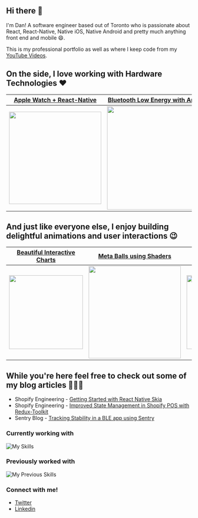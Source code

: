 ## Hi there 👋 

I'm Dan! A software engineer based out of Toronto who is passionate about React, React-Native, Native iOS, Native Android and pretty much anything front end and mobile 😄. 

This is my professional portfolio as well as where I keep code from my <a href="https://www.youtube.com/channel/UC4Lepw3SuzwYWcHQ6SDPlEQ">YouTube Videos</a>.

## On the side, I love working with Hardware Technologies ❤️

| [Apple Watch + React-Native](https://github.com/friyiajr/RealtimeWatchApp) | [Bluetooth Low Energy with Arduino](https://github.com/friyiajr/ArduinoBLESample/blob/main/sketch_sep15a.ino) |
|----|-----|
| <img src="https://github.com/friyiajr/friyiajr/assets/48887088/2485a448-0f12-4022-bfd4-3340fd74f853" width="250"> | <img src="https://github.com/friyiajr/friyiajr/assets/48887088/358a375e-a5c6-4233-8580-6d66beefa51e" width="280">  

## And just like everyone else, I enjoy building delightful animations and user interactions 😉

| [Beautiful Interactive Charts]() | [Meta Balls using Shaders](https://github.com/friyiajr/SkiaAnimationShowcase/blob/main/src/Shaders/MetaballShader/index.tsx) | [Game Pad with Skia](https://github.com/friyiajr/RNSkiaArcadePad/blob/main/App.tsx) |
|----|----|----|
| <img src="https://github.com/friyiajr/friyiajr/assets/48887088/b81b3f9a-0fa5-4427-b441-104516290acd" width="200"> | <img src="https://github.com/friyiajr/friyiajr/assets/48887088/c16332a9-2bfd-46ea-bec9-54490f9f28dd" width="250"> | <img src="https://github.com/friyiajr/friyiajr/assets/48887088/6f07d708-e264-4e2d-9365-3800edcaa0bd" width="200"> |










## While you're here feel free to check out some of my blog articles 👨🏻‍💻
* Shopify Engineering - [Getting Started with React Native Skia](https://shopify.engineering/getting-started-with-react-native-skia)
* Shopify Engineering - [Improved State Management in Shopify POS with Redux-Toolkit](https://shopify.engineering/react-redux-toolkit-migration)
* Sentry Blog - [Tracking Stability in a BLE app using Sentry](https://blog.sentry.io/tracking-stability-in-a-bluetooth-low-energy-based-react-native-app)

### Currently working with

![My Skills](https://skillicons.dev/icons?i=ts,js,react,redux,jest,graphql,github)

### Previously worked with

![My Previous Skills](https://skillicons.dev/icons?i=flutter,dart,swift,html,css,java,cpp)

### Connect with me!

* [Twitter](https://twitter.com/wa2goose)
* [Linkedin](https://www.linkedin.com/in/thefriyia/)








